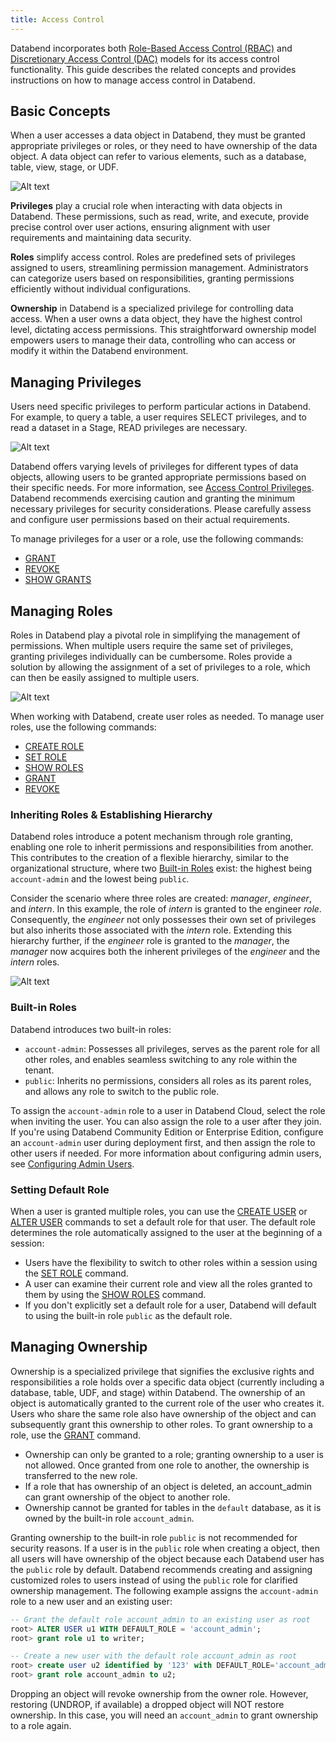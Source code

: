 ```yaml
---
title: Access Control
---
```


Databend incorporates both [Role-Based Access Control (RBAC)](https://en.wikipedia.org/wiki/Role-based_access_control) and [Discretionary Access Control (DAC)](https://en.wikipedia.org/wiki/Discretionary_access_control) models for its access control functionality. This guide describes the related concepts and provides instructions on how to manage access control in Databend.

## Basic Concepts

When a user accesses a data object in Databend, they must be granted appropriate privileges or roles, or they need to have ownership of the data object. A data object can refer to various elements, such as a database, table, view, stage, or UDF.

![Alt text](/img/guides/access-control-1.png)

**Privileges** play a crucial role when interacting with data objects in Databend. These permissions, such as read, write, and execute, provide precise control over user actions, ensuring alignment with user requirements and maintaining data security.

**Roles** simplify access control. Roles are predefined sets of privileges assigned to users, streamlining permission management. Administrators can categorize users based on responsibilities, granting permissions efficiently without individual configurations.

**Ownership** in Databend is a specialized privilege for controlling data access. When a user owns a data object, they have the highest control level, dictating access permissions. This straightforward ownership model empowers users to manage their data, controlling who can access or modify it within the Databend environment.

## Managing Privileges

Users need specific privileges to perform particular actions in Databend. For example, to query a table, a user requires SELECT privileges, and to read a dataset in a Stage, READ privileges are necessary. 

![Alt text](/img/guides/access-control-2.png)

Databend offers varying levels of privileges for different types of data objects, allowing users to be granted appropriate permissions based on their specific needs. For more information, see [Access Control Privileges](/sql/sql-reference/access-control-privileges). Databend recommends exercising caution and granting the minimum necessary privileges for security considerations. Please carefully assess and configure user permissions based on their actual requirements. 

To manage privileges for a user or a role, use the following commands:

- [GRANT](/sql/sql-commands/ddl/user/grant)
- [REVOKE](/sql/sql-commands/ddl/user/revoke)
- [SHOW GRANTS](/sql/sql-commands/ddl/user/show-grants)

## Managing Roles

Roles in Databend play a pivotal role in simplifying the management of permissions. When multiple users require the same set of privileges, granting privileges individually can be cumbersome. Roles provide a solution by allowing the assignment of a set of privileges to a role, which can then be easily assigned to multiple users.

![Alt text](/img/guides/access-control-3.png)

When working with Databend, create user roles as needed. To manage user roles, use the following commands:

- [CREATE ROLE](/sql/sql-commands/ddl/user/user-create-role)
- [SET ROLE](/sql/sql-commands/ddl/user/user-set-role)
- [SHOW ROLES](/sql/sql-commands/ddl/user/user-show-roles)
- [GRANT](/sql/sql-commands/ddl/user/grant)
- [REVOKE](/sql/sql-commands/ddl/user/revoke)

### Inheriting Roles & Establishing Hierarchy

Databend roles introduce a potent mechanism through role granting, enabling one role to inherit permissions and responsibilities from another. This contributes to the creation of a flexible hierarchy, similar to the organizational structure, where two [Built-in Roles](#built-in-roles) exist: the highest being `account-admin` and the lowest being `public`.

Consider the scenario where three roles are created: *manager*, *engineer*, and *intern*. In this example, the role of *intern* is granted to the engineer *role*. Consequently, the *engineer* not only possesses their own set of privileges but also inherits those associated with the *intern* role. Extending this hierarchy further, if the *engineer* role is granted to the *manager*, the *manager* now acquires both the inherent privileges of the *engineer* and the *intern* roles.

![Alt text](/img/guides/access-control-4.png)

### Built-in Roles

Databend introduces two built-in roles:

- `account-admin`: Possesses all privileges, serves as the parent role for all other roles, and enables seamless switching to any role within the tenant.
- `public`: Inherits no permissions, considers all roles as its parent roles, and allows any role to switch to the public role. 

To assign the `account-admin` role to a user in Databend Cloud, select the role when inviting the user. You can also assign the role to a user after they join. If you're using Databend Community Edition or Enterprise Edition, configure an `account-admin` user during deployment first, and then assign the role to other users if needed. For more information about configuring admin users, see [Configuring Admin Users](/guides/deploy/admin-users).

### Setting Default Role

When a user is granted multiple roles, you can use the [CREATE USER](/sql/sql-commands/ddl/user/user-create-user) or [ALTER USER](/sql/sql-commands/ddl/user/user-alter-user) commands to set a default role for that user. The default role determines the role automatically assigned to the user at the beginning of a session:

- Users have the flexibility to switch to other roles within a session using the [SET ROLE](/sql/sql-commands/ddl/user/user-set-role) command.
- A user can examine their current role and view all the roles granted to them by using the [SHOW ROLES](/sql/sql-commands/ddl/user/user-show-roles) command.
- If you don't explicitly set a default role for a user, Databend will default to using the built-in role `public` as the default role.

## Managing Ownership

Ownership is a specialized privilege that signifies the exclusive rights and responsibilities a role holds over a specific data object (currently including a database, table, UDF, and stage) within Databend. The ownership of an object is automatically granted to the current role of the user who creates it. Users who share the same role also have ownership of the object and can subsequently grant this ownership to other roles. To grant ownership to a role, use the [GRANT](/sql/sql-commands/ddl/user/grant) command.

- Ownership can only be granted to a role; granting ownership to a user is not allowed. Once granted from one role to another, the ownership is transferred to the new role.
- If a role that has ownership of an object is deleted, an account_admin can grant ownership of the object to another role.
- Ownership cannot be granted for tables in the `default` database, as it is owned by the built-in role `account_admin`.

Granting ownership to the built-in role `public` is not recommended for security reasons. If a user is in the `public` role when creating a object, then all users will have ownership of the object because each Databend user has the `public` role by default. Databend recommends creating and assigning customized roles to users instead of using the `public` role for clarified ownership management. The following example assigns the `account-admin` role to a new user and an existing user:

```sql
-- Grant the default role account_admin to an existing user as root
root> ALTER USER u1 WITH DEFAULT_ROLE = 'account_admin';
root> grant role u1 to writer;

-- Create a new user with the default role account_admin as root
root> create user u2 identified by '123' with DEFAULT_ROLE='account_admin';
root> grant role account_admin to u2;    
```

Dropping an object will revoke ownership from the owner role. However, restoring (UNDROP, if available) a dropped object will NOT restore ownership. In this case, you will need an `account_admin` to grant ownership to a role again.